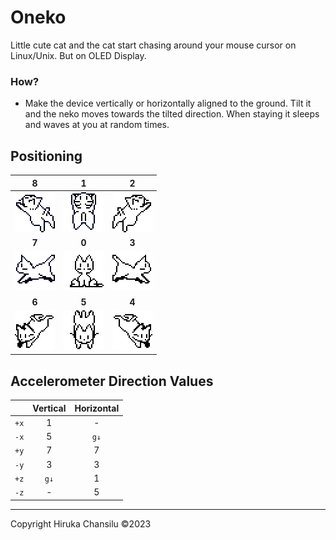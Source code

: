 # Oneko

Little cute cat and the cat start chasing around your mouse cursor on Linux/Unix. But on OLED Display.

### How?

- Make the device vertically or horizontally aligned to the ground. Tilt it and the neko moves towards the tilted direction. When staying it sleeps and waves at you at random times.

## Positioning

|              8               |              1               |              2              |
| :--------------------------: | :--------------------------: | :-------------------------: |
| ![Stay](.//bitmaps///16.bmp) | ![Stay](.//bitmaps///2.bmp)  | ![Stay](.//bitmaps///4.bmp) |
|            **7**             |            **0**             |            **3**            |
| ![Stay](.//bitmaps///14.bmp) | ![Stay](.//bitmaps///17.bmp) | ![Stay](.//bitmaps///6.bmp) |
|            **6**             |            **5**             |            **4**            |
| ![Stay](.//bitmaps///12.bmp) | ![Stay](.//bitmaps///10.bmp) | ![Stay](.//bitmaps///8.bmp) |

## Accelerometer Direction Values

|      | Vertical | Horizontal |
| :--: | :------: | :--------: |
| `+x` |    1     |     -      |
| `-x` |    5     |    `g↓`    |
| `+y` |    7     |     7      |
| `-y` |    3     |     3      |
| `+z` |   `g↓`   |     1      |
| `-z` |    -     |     5      |

<hr>

Copyright Hiruka Chansilu ©2023
